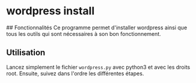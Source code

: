 # wordpress install
## Fonctionnalités 
Ce programme permet d'installer wordpress ainsi que tous les outils qui sont nécessaires à son bon fonctionnement. 

## Utilisation 
Lancez simplement le fichier `wordpress.py` avec python3 et avec les droits root. Ensuite, suivez dans l'ordre les différentes étapes. 
